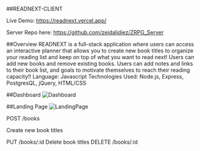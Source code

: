 ##READNEXT-CLIENT

Live Demo:
https://readnext.vercel.app/

Server Repo here: https://github.com/zeidalidiez/ZRPG_Server

##Overview
READNEXT is a full-stack application where users can  access an interactive planner that allows you to create new book titles to organize your reading list and keep on top of what you want to read next! Users can add new books and remove existing books. Users can add notes and links to their book list, and goals to motivate themselves to reach their reading capacity!!
Language: Javascript
Technologies Used: Node.js, Express, PostgresQL, jQuery, HTML/CSS

##Dashboard ![Dashboard](https://i.imgur.com/9ueIszw.png)

##Landing Page ![LandingPage](https://i.imgur.com/0dslach.png)


POST /books

Create new book titles


PUT /books/:id 
Delete book titles
DELETE /books/:id
